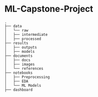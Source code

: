 # ML-Capstone-Project

    .
    ├── data   
    │   └── raw 
    │   ├── intermediate
    │   ├── processed
    ├── results
    │   ├── outputs
    │   ├── models
    ├── documents
    │   ├── docs
    │   ├── images
    │   └── references
    ├── notebooks 
    │   ├── Preprocessing
    │   ├── EDA
    │   └── ML Models
    ├── dashboard 

